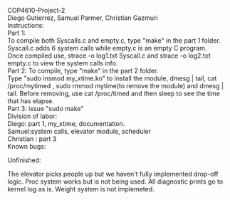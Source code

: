 COP4610-Project-2 <br/>
Diego Gutierrez, Samuel Parmer, Christian Gazmuri <br/>
Instructions:<br/>
Part 1: <br/>
To compile both Syscalls.c and empty.c, type "make" in the part 1 folder. Syscall.c adds 6 system calls while empty.c is an empty C program. <br/>
Once compiled use, strace -o log1.txt Syscall.c and strace -o log2.txt empty.c to view the system calls info. <br/>
Part 2: To compile, type "make" in the part 2 folder. <br/>
Type "sudo insmod my_xtime.ko" to install the module, dmesg | tail, cat /proc/mytimed ,  sudo rmmod mytime(to remove the module) and  dmesg | tail. Before removing, use cat /proc/timed and then sleep to see the time that has elapse. <br/>
Part 3: issue "sudo make" <br/>
Division of labor:<br/>
Diego: part 1, my_xtime, documentation.<br/>
Samuel:system calls, elevator module, scheduler  <br/>
Christian : part 3 <br/>
Known bugs:

Unfinished:

The elevator picks people up but we haven't fully implemented drop-off logic.
Proc system works but is not being used. All diagnostic prints go to kernel log as is.
Weight system is not implemeted.
<br/>
